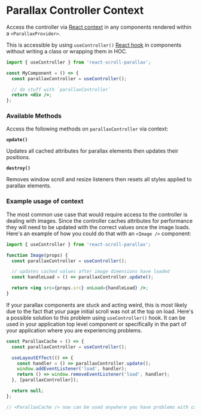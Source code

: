 # Parallax Controller Context

Access the controller via [React context](https://facebook.github.io/react/docs/context.html) in any components rendered within a `<ParallaxProvider>`.

This is accessible by using `useController()` [React hook](https://reactjs.org/docs/hooks-intro.html) in components without writing a class or wrapping them in HOC.

```jsx
import { useController } from 'react-scroll-parallax';

const MyComponent = () => {
  const parallaxController = useController();

  // do stuff with `parallaxController`
  return <div />;
};
```

### Available Methods

Access the following methods on `parallaxController` via context:

**`update()`**

Updates all cached attributes for parallax elements then updates their positions.

**`destroy()`**

Removes window scroll and resize listeners then resets all styles applied to parallax elements.

### Example usage of context

The most common use case that would require access to the controller is dealing with images. Since the controller caches attributes for performance they will need to be updated with the correct values once the image loads. Here's an example of how you could do that with an `<Image />` component:

```jsx
import { useController } from 'react-scroll-parallax';

function Image(props) {
  const parallaxController = useController();

  // updates cached values after image dimensions have loaded
  const handleLoad = () => parallaxController.update();

  return <img src={props.src} onLoad={handleLoad} />;
}
```

If your parallax components are stuck and acting weird, this is most likely due to the fact that your page initial scroll was not at the top on load. Here's a possible solution to this problem using `useController()` hook. It can be used in your application top level component or specifically in the part of your application where you are experiencing problems.

```jsx
const ParallaxCache = () => {
  const parallaxController = useController();

  useLayoutEffect(() => {
    const handler = () => parallaxController.update();
    window.addEventListener('load', handler);
    return () => window.removeEventListener('load', handler);
  }, [parallaxController]);

  return null;
};

// <ParallaxCache /> now can be used anywhere you have problems with cached attributes
```
